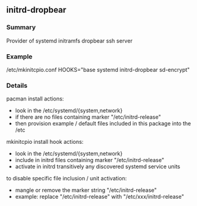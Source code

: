 
## initrd-dropbear

### Summary 

Provider of systemd initramfs dropbear ssh server

### Example

/etc/mkinitcpio.conf
HOOKS="base systemd initrd-dropbear sd-encrypt"

### Details

pacman install actions:
* look in the /etc/systemd/{system,network}
* if there are no files containing marker "/etc/initrd-release"
* then provision example / default files included in this package into the /etc

mkinitcpio install hook actions:
* look in the /etc/systemd/{system,network}
* include in initrd files containing marker "/etc/initrd-release"
* activate in initrd transitively any discovered systemd service units 

to disable specific file inclusion / unit activation:
* mangle or remove the marker string "/etc/initrd-release"
* example: replace "/etc/initrd-release" with "/etc/xxx/initrd-release"

